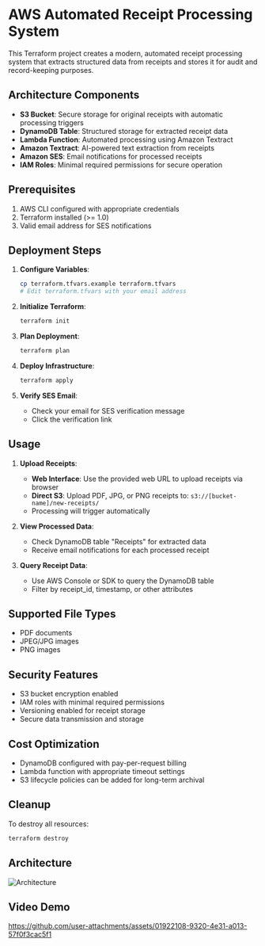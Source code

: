 # AWS Automated Receipt Processing System

This Terraform project creates a modern, automated receipt processing system that extracts structured data from receipts and stores it for audit and record-keeping purposes.

## Architecture Components

- **S3 Bucket**: Secure storage for original receipts with automatic processing triggers
- **DynamoDB Table**: Structured storage for extracted receipt data
- **Lambda Function**: Automated processing using Amazon Textract
- **Amazon Textract**: AI-powered text extraction from receipts
- **Amazon SES**: Email notifications for processed receipts
- **IAM Roles**: Minimal required permissions for secure operation

## Prerequisites

1. AWS CLI configured with appropriate credentials
2. Terraform installed (>= 1.0)
3. Valid email address for SES notifications

## Deployment Steps

1. **Configure Variables**:
   ```bash
   cp terraform.tfvars.example terraform.tfvars
   # Edit terraform.tfvars with your email address
   ```

2. **Initialize Terraform**:
   ```bash
   terraform init
   ```

3. **Plan Deployment**:
   ```bash
   terraform plan
   ```

4. **Deploy Infrastructure**:
   ```bash
   terraform apply
   ```

5. **Verify SES Email**:
   - Check your email for SES verification message
   - Click the verification link

## Usage

1. **Upload Receipts**:
   - **Web Interface**: Use the provided web URL to upload receipts via browser
   - **Direct S3**: Upload PDF, JPG, or PNG receipts to: `s3://[bucket-name]/new-receipts/`
   - Processing will trigger automatically

2. **View Processed Data**:
   - Check DynamoDB table "Receipts" for extracted data
   - Receive email notifications for each processed receipt

3. **Query Receipt Data**:
   - Use AWS Console or SDK to query the DynamoDB table
   - Filter by receipt_id, timestamp, or other attributes

## Supported File Types

- PDF documents
- JPEG/JPG images  
- PNG images

## Security Features

- S3 bucket encryption enabled
- IAM roles with minimal required permissions
- Versioning enabled for receipt storage
- Secure data transmission and storage

## Cost Optimization

- DynamoDB configured with pay-per-request billing
- Lambda function with appropriate timeout settings
- S3 lifecycle policies can be added for long-term archival

## Cleanup

To destroy all resources:
```bash
terraform destroy
```


## Architecture
![Architecture](https://github.com/user-attachments/assets/4e25b609-7af8-48e4-a1e4-0ebad7cb3600)

## Video Demo




https://github.com/user-attachments/assets/01922108-9320-4e31-a013-57f0f3cac5f1




